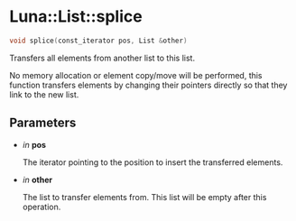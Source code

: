 # Luna::List::splice

```c++
void splice(const_iterator pos, List &other)
```

Transfers all elements from another list to this list. 

No memory allocation or element copy/move will be performed, this function transfers elements by changing their pointers directly so that they link to the new list. 

## Parameters
* *in* **pos**

    The iterator pointing to the position to insert the transferred elements. 

* *in* **other**

    The list to transfer elements from. This list will be empty after this operation. 

